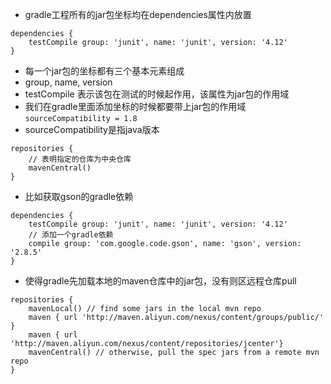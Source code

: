 * gradle工程所有的jar包坐标均在dependencies属性内放置
```$xslt
dependencies {
    testCompile group: 'junit', name: 'junit', version: '4.12'
}
```
* 每一个jar包的坐标都有三个基本元素组成
* group, name, version
* testCompile 表示该包在测试的时候起作用，该属性为jar包的作用域
* 我们在gradle里面添加坐标的时候都要带上jar包的作用域
`sourceCompatibility = 1.8`
* sourceCompatibility是指java版本
```$xslt
repositories {
    // 表明指定的仓库为中央仓库
    mavenCentral()
}
```
* 比如获取gson的gradle依赖
```
dependencies {
    testCompile group: 'junit', name: 'junit', version: '4.12'
    // 添加一个gradle依赖
    compile group: 'com.google.code.gson', name: 'gson', version: '2.8.5'
}
```
* 使得gradle先加载本地的maven仓库中的jar包，没有则区远程仓库pull
```
repositories {
    mavenLocal() // find some jars in the local mvn repo
    maven { url 'http://maven.aliyun.com/nexus/content/groups/public/' }
    maven { url 'http://maven.aliyun.com/nexus/content/repositories/jcenter'}
    mavenCentral() // otherwise, pull the spec jars from a remote mvn repo
}
```
